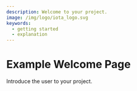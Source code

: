 ```yaml
---
description: Welcome to your project.
image: /img/logo/iota_logo.svg
keywords:
  - getting started
  - explanation
---
```


# Example Welcome Page

Introduce the user to your project.